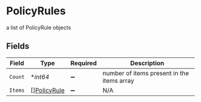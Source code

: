 # PolicyRules

a list of PolicyRule objects


## Fields

| Field                                             | Type                                              | Required                                          | Description                                       |
| ------------------------------------------------- | ------------------------------------------------- | ------------------------------------------------- | ------------------------------------------------- |
| `Count`                                           | **int64*                                          | :heavy_minus_sign:                                | number of items present in the items array        |
| `Items`                                           | [][PolicyRule](../../models/shared/policyrule.md) | :heavy_minus_sign:                                | N/A                                               |